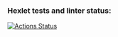 ### Hexlet tests and linter status:
[![Actions Status](https://github.com/x-treemki/fullstack-javascript-project-44/actions/workflows/hexlet-check.yml/badge.svg)](https://github.com/x-treemki/fullstack-javascript-project-44/actions)